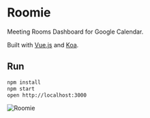 # Roomie

Meeting Rooms Dashboard for Google Calendar.

Built with [Vue.js](https://vuejs.org/) and [Koa](http://koajs.com/). 

## Run

```bash
npm install
npm start
open http://localhost:3000
```

![Roomie](https://raw.githubusercontent.com/kozhevnikov/roomie/master/docs/roomie.png)
